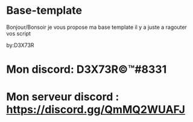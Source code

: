 # Base-template

Bonjour/Bonsoir 
je vous propose ma base template
il y a juste a ragouter vos script

by:D3X73R

# Mon discord: D3X73R©™#8331

# Mon serveur discord : https://discord.gg/QmMQ2WUAFJ

